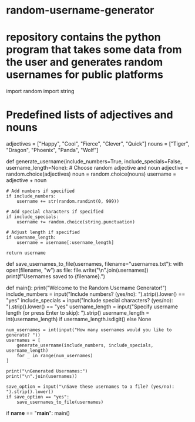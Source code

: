 # random-username-generator
# repository contains the python program that takes some data from the user and generates random usernames for public platforms 


import random
import string

# Predefined lists of adjectives and nouns
adjectives = ["Happy", "Cool", "Fierce", "Clever", "Quick"]
nouns = ["Tiger", "Dragon", "Phoenix", "Panda", "Wolf"]

def generate_username(include_numbers=True, include_specials=False, username_length=None):
    # Choose random adjective and noun
    adjective = random.choice(adjectives)
    noun = random.choice(nouns)
    username = adjective + noun
    
    # Add numbers if specified
    if include_numbers:
        username += str(random.randint(0, 999))
    
    # Add special characters if specified
    if include_specials:
        username += random.choice(string.punctuation)
    
    # Adjust length if specified
    if username_length:
        username = username[:username_length]
    
    return username

def save_usernames_to_file(usernames, filename="usernames.txt"):
    with open(filename, "w") as file:
        file.write("\n".join(usernames))
    print(f"Usernames saved to {filename}.")

def main():
    print("Welcome to the Random Username Generator!")
    include_numbers = input("Include numbers? (yes/no): ").strip().lower() == "yes"
    include_specials = input("Include special characters? (yes/no): ").strip().lower() == "yes"
    username_length = input("Specify username length (or press Enter to skip): ").strip()
    username_length = int(username_length) if username_length.isdigit() else None

    num_usernames = int(input("How many usernames would you like to generate? "))
    usernames = [
        generate_username(include_numbers, include_specials, username_length)
        for _ in range(num_usernames)
    ]
    
    print("\nGenerated Usernames:")
    print("\n".join(usernames))
    
    save_option = input("\nSave these usernames to a file? (yes/no): ").strip().lower()
    if save_option == "yes":
        save_usernames_to_file(usernames)

if __name__ == "__main__":
    main()
